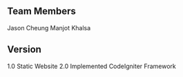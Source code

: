## Team Members
Jason Cheung
Manjot Khalsa 

## Version
1.0 Static Website
2.0 Implemented CodeIgniter Framework 

